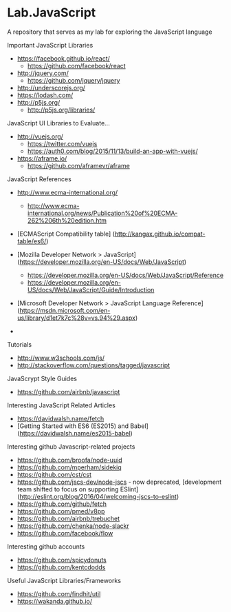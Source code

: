 # Lab.JavaScript
A repository that serves as my lab for exploring the JavaScript language


Important JavaScript Libraries
* https://facebook.github.io/react/
	* https://github.com/facebook/react
* http://jquery.com/
	* https://github.com/jquery/jquery
* http://underscorejs.org/
* https://lodash.com/
* http://p5js.org/
	* http://p5js.org/libraries/


JavaScript UI Libraries to Evaluate...
* http://vuejs.org/
  * https://twitter.com/vuejs
  * https://auth0.com/blog/2015/11/13/build-an-app-with-vuejs/
* https://aframe.io/
  * https://github.com/aframevr/aframe 


JavaScript References
* http://www.ecma-international.org/
	* http://www.ecma-international.org/news/Publication%20of%20ECMA-262%206th%20edition.htm

* [ECMAScript Compatibility table] (http://kangax.github.io/compat-table/es6/)

* [Mozilla Developer Network > JavaScript] (https://developer.mozilla.org/en-US/docs/Web/JavaScript)
	* https://developer.mozilla.org/en-US/docs/Web/JavaScript/Reference
	* https://developer.mozilla.org/en-US/docs/Web/JavaScript/Guide/Introduction
* [Microsoft Developer Network > JavaScript Language Reference] (https://msdn.microsoft.com/en-us/library/d1et7k7c%28v=vs.94%29.aspx)
* 

Tutorials
* http://www.w3schools.com/js/
* http://stackoverflow.com/questions/tagged/javascript


JavaScrypt Style Guides
* https://github.com/airbnb/javascript


Interesting JavaScript Related Articles
* https://davidwalsh.name/fetch
* [Getting Started with ES6 (ES2015) and Babel] (https://davidwalsh.name/es2015-babel)


Interesting github Javascript-related projects
* https://github.com/broofa/node-uuid
* https://github.com/mperham/sidekiq
* https://github.com/cst/cst
* https://github.com/jscs-dev/node-jscs  - now deprecated, [development team shifted to focus on supporting ESlint] (http://eslint.org/blog/2016/04/welcoming-jscs-to-eslint) 
* https://github.com/github/fetch
* https://github.com/pmed/v8pp
* https://github.com/airbnb/trebuchet
* https://github.com/chenka/node-slackr
* https://github.com/facebook/flow


Interesting github accounts
* https://github.com/spicydonuts
* https://github.com/kentcdodds

Useful JavaScript Libraries/Frameworks
* https://github.com/findhit/util
* https://wakanda.github.io/
